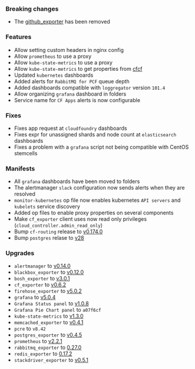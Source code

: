 ### Breaking changes

* The [github_exporter](https://github.com/infinityworks/github-exporter) has been removed

### Features

* Allow setting custom headers in nginx config
* Allow `prometheus` to use a proxy
* Allow `kube-state-metrics` to use a proxy
* Allow `kube-state-metrics` to get properties from [cfcf](https://docs-cfcr.cfapps.io/)
* Updated `kubernetes` dashboards
* Added alerts for `RabbitMQ for PCF` queue depth
* Added dashboards compatible with `loggregator` version `101.4`
* Allow organizing `grafana` dashboard in folders
* Service name for `CF Apps` alerts is now configurable

### Fixes

* Fixes app request at `cloudfoundry` dashboards
* Fixes expr for unassigned shards and node count at `elasticsearch` dashboards
* Fixes a problem with a `grafana` script not being compatible with CentOS stemcells

### Manifests

* All `grafana` dashboards have been moved to folders
* The alertmanager `slack` configuration now sends alerts when they are resolved
* `monitor-kubernetes` op file now enables kubernetes `API servers` and `kubelets` service discovery
* Added op files to enable proxy properties on several components
* Make `cf_exporter` client uses now read only privileges (`cloud_controller.admin_read_only`)
* Bump `cf-routing` release to [v0.174.0](https://github.com/cloudfoundry/routing-release/releases/tag/0.174.0)
* Bump `postgres` relase to [v28](https://github.com/cloudfoundry/postgres-release/releases/tag/v28)

### Upgrades

* `alertmanager` to [v0.14.0](https://github.com/prometheus/alertmanager/releases/tag/v0.14.0)
* `blackbox_exporter` to [v0.12.0](https://github.com/prometheus/blackbox_exporter/releases/tag/v0.12.0)
* `bosh_exporter` to [v3.0.1](https://github.com/bosh-prometheus/bosh_exporter/releases/tag/v3.0.1)
* `cf_exporter` to [v0.6.2](https://github.com/bosh-prometheus/cf_exporter/releases/tag/v0.6.2)
* `firehose_exporter` to [v5.0.2](https://github.com/bosh-prometheus/firehose_exporter/releases/tag/v5.0.2)
* `grafana` to [v5.0.4](https://github.com/grafana/grafana/releases/tag/v5.0.4)
* `Grafana Status panel` to [v1.0.8](https://github.com/Vonage/Grafana_Status_panel/releases/tag/1.0.8)
* `Grafana Pie Chart panel` to `a07f6cf`
* `kube-state-metrics` to [v1.3.0](https://github.com/kubernetes/kube-state-metrics/releases/tag/v1.3.0)
* `memcached_exporter` to [v0.4.1](https://github.com/prometheus/memcached_exporter/releases/tag/v0.4.1)
* `pcre` to `v8.42`
* `postgres_exporter` to [v0.4.5](https://github.com/wrouesnel/postgres_exporter/releases/tag/v0.4.5)
* `prometheus` to [v2.2.1](https://github.com/prometheus/prometheus/releases/tag/v2.2.1)
* `rabbitmq_exporter` to [0.27.0](https://github.com/kbudde/rabbitmq_exporter/releases/tag/v0.27.0)
* `redis_exporter` to [0.17.2](https://github.com/oliver006/redis_exporter/releases/tag/v0.17.2)
* `stackdriver_exporter` to [v0.5.1](https://github.com/frodenas/stackdriver_exporter/releases/tag/v0.5.1)
